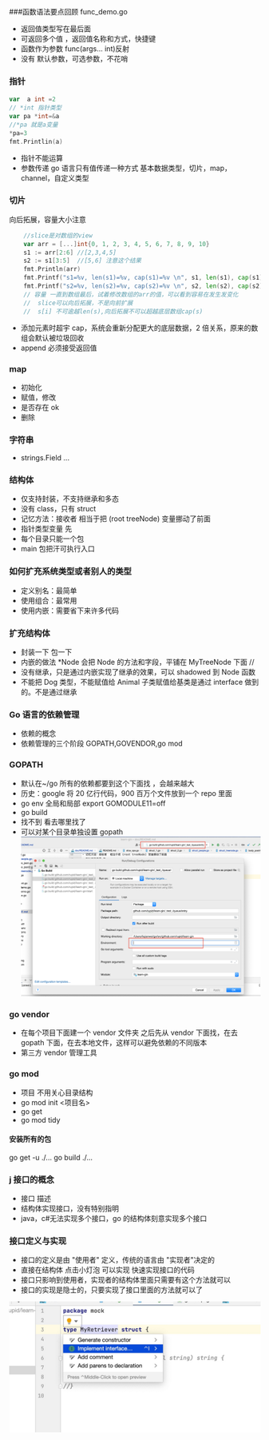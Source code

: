 ###函数语法要点回顾
func_demo.go

- 返回值类型写在最后面
- 可返回多个值 ，返回值名称和方式，快捷键
- 函数作为参数 func(args... int)反射
- 没有 默认参数，可选参数，不花哨

### 指针

```go
var  a int =2
// *int 指针类型
var pa *int=&a
//*pa 就是a变量
*pa=3
fmt.Printlin(a)
```

- 指针不能运算
- 参数传递 go 语言只有值传递一种方式 基本数据类型，切片，map，channel，自定义类型

### 切片

向后拓展，容量大小注意

```go
	//slice是对数组的view
	var arr = [...]int{0, 1, 2, 3, 4, 5, 6, 7, 8, 9, 10}
	s1 := arr[2:6] //[2,3,4,5]
	s2 := s1[3:5]  //[5,6] 注意这个结果
	fmt.Println(arr)
	fmt.Printf("s1=%v, len(s1)=%v, cap(s1)=%v \n", s1, len(s1), cap(s1))
	fmt.Printf("s2=%v, len(s2)=%v, cap(s2)=%v \n", s2, len(s2), cap(s2))
	// 容量 一直到数组最后，试着修改数组的arr的值，可以看到容易在发生发变化
	//	slice可以向后拓展，不是向前扩展
	//  s[i] 不可逾越len(s),向后拓展不可以超越底层数组cap(s)
```

- 添加元素时超宇 cap，系统会重新分配更大的底层数据，2 倍关系，原来的数组会默认被垃圾回收
- append 必须接受返回值

### map

- 初始化
- 赋值，修改
- 是否存在 ok
- 删除

### 字符串

- strings.Field ...

### 结构体

- 仅支持封装，不支持继承和多态
- 没有 class，只有 struct
- 记忆方法：接收者 相当于把 (root treeNode) 变量挪动了前面
- 指针类型变量 先
- 每个目录只能一个包
- main 包把汗可执行入口

### 如何扩充系统类型或者别人的类型

- 定义别名：最简单
- 使用组合：最常用
- 使用内嵌：需要省下来许多代码

### 扩充结构体

- 封装一下 包一下
- 内嵌的做法 \*Node 会把 Node 的方法和字段，平铺在 MyTreeNode 下面 //
- 没有继承，只是通过内嵌实现了继承的效果，可以 shadowed 到 Node 函数
- 不能把 Dog 类型，不能赋值给 Animal 子类赋值给基类是通过 interface 做到的。不是通过继承

### Go 语言的依赖管理

- 依赖的概念
- 依赖管理的三个阶段 GOPATH,GOVENDOR,go mod

### GOPATH

- 默认在~/go 所有的依赖都要到这个下面找 ，会越来越大
- 历史：google 将 20 亿行代码，900 百万个文件放到一个 repo 里面
- go env 全局和局部 export GOMODULE11=off
- go build
- 找不到 看去哪里找了
- 可以对某个目录单独设置 gopath
  ![配置](image.png)

### go vendor

- 在每个项目下面建一个 vendor 文件夹 之后先从 vendor 下面找，在去 gopath 下面，在去本地文件，这样可以避免依赖的不同版本
- 第三方 vendor 管理工具

### go mod

- 项目 不用关心目录结构
- go mod init <项目名>
- go get
- go mod tidy

#### 安装所有的包

go get -u ./...
go build ./...

### j 接口的概念

- 接口 描述
- 结构体实现接口，没有特别指明
- java，c#无法实现多个接口，go 的结构体刻意实现多个接口

### 接口定义与实现

- 接口的定义是由 "使用者" 定义，传统的语言由 "实现者"决定的
- 直接在结构体 点击小灯泡 可以实现 快速实现接口的代码
- 接口只影响到使用者，实现者的结构体里面只需要有这个方法就可以
- 接口的实现是隐士的，只要实现了接口里面的方法就可以了

![实现接口](1653122403942.jpg)
